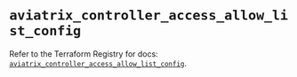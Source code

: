 # `aviatrix_controller_access_allow_list_config`

Refer to the Terraform Registry for docs: [`aviatrix_controller_access_allow_list_config`](https://registry.terraform.io/providers/aviatrixsystems/aviatrix/8.1.10/docs/resources/controller_access_allow_list_config).
